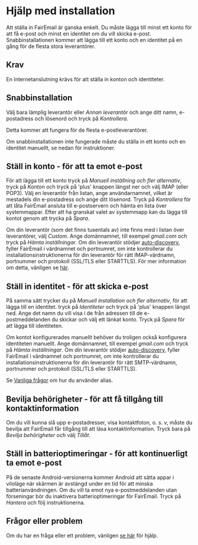 # Hjälp med installation

Att ställa in FairEmail är ganska enkelt. Du måste lägga till minst ett konto för att få e-post och minst en identitet om du vill skicka e-post. Snabbinstallationen kommer att lägga till ett konto och en identitet på en gång för de flesta stora leverantörer.

## Krav

En Internetanslutning krävs för att ställa in konton och identiteter.

## Snabbinstallation

Välj bara lämplig leverantör eller *Annan leverantör* och ange ditt namn, e-postadress och lösenord och tryck på *Kontrollera*.

Detta kommer att fungera för de flesta e-postleverantörer.

Om snabbinstallationen inte fungerade måste du ställa in ett konto och en identitet manuellt, se nedan för instruktioner.

## Ställ in konto - för att ta emot e-post

För att lägga till ett konto tryck på *Manuell inställning och fler alternativ*, tryck på *Konton* och tryck på 'plus' knappen längst ner och välj IMAP (eller POP3). Välj en leverantör från listan, ange användarnamnet, vilket är mestadels din e-postadress och ange ditt lösenord. Tryck på *Kontrollera* för att låta FairEmail ansluta till e-postservern och hämta en lista över systemmappar. Efter att ha granskat valet av systemmapp kan du lägga till kontot genom att trycka på *Spara*.

Om din leverantör (som det finns tusentals av) inte finns med i listan över leverantörer, välj *Custom*. Ange domännamnet, till exempel *gmail.com* och tryck på *Hämta inställningar*. Om din leverantör stödjer [auto-discovery](https://tools.ietf.org/html/rfc6186), fyller FairEmail i värdnamnet och portnumret, om inte kontrollerar du installationsinstruktionerna för din leverantör för rätt IMAP-värdnamn, portnummer och protokoll (SSL/TLS eller STARTTLS). För mer information om detta, vänligen se [här](https://github.com/M66B/FairEmail/blob/master/FAQ.md#authorizing-accounts).

## Ställ in identitet - för att skicka e-post

På samma sätt trycker du på *Manuell installation och fler alternativ*, för att lägga till en identitet. tryck på *Identiteter* och tryck på 'plus' knappen längst ned. Ange det namn du vill visa i de från adressen till de e-postmeddelanden du skickar och välj ett länkat konto. Tryck på *Spara* för att lägga till identiteten.

Om kontot konfigurerades manuellt behöver du troligen också konfigurera identiteten manuellt. Ange domännamnet, till exempel *gmail.com* och tryck på *Hämta inställningar*. Om din leverantör stödjer [auto-discovery](https://tools.ietf.org/html/rfc6186), fyller FairEmail i värdnamnet och portnumret, om inte kontrollerar du installationsinstruktionerna för din leverantör för rätt SMTP-värdnamn, portnummer och protokoll (SSL/TLS eller STARTTLS).

Se [Vanliga frågor](https://github.com/M66B/FairEmail/blob/master/FAQ.md#FAQ9) om hur du använder alias.

## Bevilja behörigheter - för att få tillgång till kontaktinformation

Om du vill kunna slå upp e-postadresser, visa kontaktfoton, o. s. v, måste du bevilja att FairEmail får tillgång till att läsa kontaktinformation. Tryck bara på *Bevilja behörigheter* och välj *Tillåt*.

## Ställ in batterioptimeringar - för att kontinuerligt ta emot e-post

På de senaste Android-versionerna kommer Android att sätta appar i viloläge när skärmen är avstängd under en tid för att minska batterianvändningen. Om du vill ta emot nya e-postmeddelanden utan förseningar bör du inaktivera batterioptimeringar för FairEmail. Tryck på *Hantera* och följ instruktionerna.

## Frågor eller problem

Om du har en fråga eller ett problem, vänligen [se här](https://github.com/M66B/FairEmail/blob/master/FAQ.md) för hjälp.